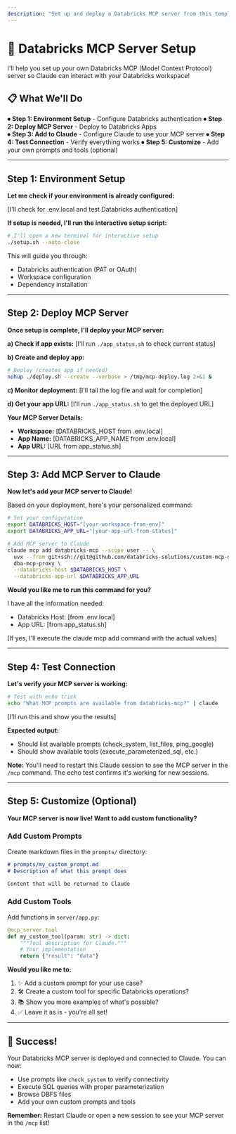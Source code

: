 ```yaml
---
description: "Set up and deploy a Databricks MCP server from this template"
---
```


# 🚀 Databricks MCP Server Setup

I'll help you set up your own Databricks MCP (Model Context Protocol) server so Claude can interact with your Databricks workspace!

## 📋 What We'll Do

⏺ **Step 1: Environment Setup** - Configure Databricks authentication
⏺ **Step 2: Deploy MCP Server** - Deploy to Databricks Apps  
⏺ **Step 3: Add to Claude** - Configure Claude to use your MCP server
⏺ **Step 4: Test Connection** - Verify everything works
⏺ **Step 5: Customize** - Add your own prompts and tools (optional)

---

## Step 1: Environment Setup

**Let me check if your environment is already configured:**

[I'll check for .env.local and test Databricks authentication]

**If setup is needed, I'll run the interactive setup script:**

```bash
# I'll open a new terminal for interactive setup
./setup.sh --auto-close
```

This will guide you through:
- Databricks authentication (PAT or OAuth)
- Workspace configuration
- Dependency installation

---

## Step 2: Deploy MCP Server

**Once setup is complete, I'll deploy your MCP server:**

**a) Check if app exists:**
[I'll run `./app_status.sh` to check current status]

**b) Create and deploy app:**
```bash
# Deploy (creates app if needed)
nohup ./deploy.sh --create --verbose > /tmp/mcp-deploy.log 2>&1 &
```

**c) Monitor deployment:**
[I'll tail the log file and wait for completion]

**d) Get your app URL:**
[I'll run `./app_status.sh` to get the deployed URL]

**Your MCP Server Details:**
- **Workspace:** [DATABRICKS_HOST from .env.local]
- **App Name:** [DATABRICKS_APP_NAME from .env.local]
- **App URL:** [URL from app_status.sh]

---

## Step 3: Add MCP Server to Claude

**Now let's add your MCP server to Claude!**

Based on your deployment, here's your personalized command:

```bash
# Set your configuration
export DATABRICKS_HOST="[your-workspace-from-env]"
export DATABRICKS_APP_URL="[your-app-url-from-status]"

# Add MCP server to Claude
claude mcp add databricks-mcp --scope user -- \
  uvx --from git+ssh://git@github.com/databricks-solutions/custom-mcp-databricks-app.git \
  dba-mcp-proxy \
  --databricks-host $DATABRICKS_HOST \
  --databricks-app-url $DATABRICKS_APP_URL
```

**Would you like me to run this command for you?** 

I have all the information needed:
- Databricks Host: [from .env.local]
- App URL: [from app_status.sh]

[If yes, I'll execute the claude mcp add command with the actual values]

---

## Step 4: Test Connection

**Let's verify your MCP server is working:**

```bash
# Test with echo trick
echo "What MCP prompts are available from databricks-mcp?" | claude
```

[I'll run this and show you the results]

**Expected output:**
- Should list available prompts (check_system, list_files, ping_google)
- Should show available tools (execute_parameterized_sql, etc.)

**Note:** You'll need to restart this Claude session to see the MCP server in the `/mcp` command. The echo test confirms it's working for new sessions.

---

## Step 5: Customize (Optional)

**Your MCP server is now live! Want to add custom functionality?**

### Add Custom Prompts

Create markdown files in the `prompts/` directory:

```markdown
# prompts/my_custom_prompt.md
# Description of what this prompt does

Content that will be returned to Claude
```

### Add Custom Tools

Add functions in `server/app.py`:

```python
@mcp_server.tool
def my_custom_tool(param: str) -> dict:
    """Tool description for Claude."""
    # Your implementation
    return {"result": "data"}
```

**Would you like me to:**
1. ✨ Add a custom prompt for your use case?
2. 🛠️ Create a custom tool for specific Databricks operations?
3. 📚 Show you more examples of what's possible?
4. ✅ Leave it as is - you're all set!

---

## 🎉 Success!

Your Databricks MCP server is deployed and connected to Claude. You can now:
- Use prompts like `check_system` to verify connectivity
- Execute SQL queries with proper parameterization
- Browse DBFS files
- Add your own custom prompts and tools

**Remember:** Restart Claude or open a new session to see your MCP server in the `/mcp` list!